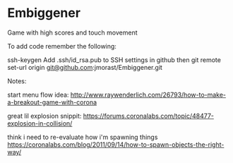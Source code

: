 # Embiggener
Game with high scores and touch movement

To add code remember the following:

ssh-keygen
Add .ssh/id_rsa.pub to SSH settings in github
then
git remote set-url origin git@github.com:jmorast/Embiggener.git


Notes:  

start menu flow idea:
http://www.raywenderlich.com/26793/how-to-make-a-breakout-game-with-corona

great lil explosion snippit:
https://forums.coronalabs.com/topic/48477-explosion-in-collision/

think i need to re-evaluate how i'm spawning things
https://coronalabs.com/blog/2011/09/14/how-to-spawn-objects-the-right-way/